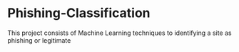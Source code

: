 # Phishing-Classification

This project consists of Machine Learning techniques to identifying a site as phishing or legitimate
